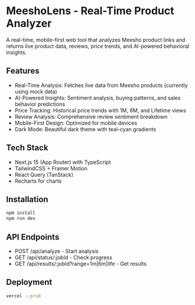 # MeeshoLens - Real-Time Product Analyzer

A real-time, mobile-first web tool that analyzes Meesho product links and returns live product data, reviews, price trends, and AI-powered behavioral insights.

## Features

- Real-Time Analysis: Fetches live data from Meesho products (currently using mock data)
- AI-Powered Insights: Sentiment analysis, buying patterns, and sales behavior predictions
- Price Tracking: Historical price trends with 1M, 6M, and Lifetime views
- Review Analysis: Comprehensive review sentiment breakdown
- Mobile-First Design: Optimized for mobile devices
- Dark Mode: Beautiful dark theme with teal-cyan gradients

## Tech Stack

- Next.js 15 (App Router) with TypeScript
- TailwindCSS + Framer Motion
- React Query (TanStack)
- Recharts for charts

## Installation

```bash
npm install
npm run dev
```

## API Endpoints

- POST /api/analyze - Start analysis
- GET /api/status/:jobId - Check progress
- GET /api/results/:jobId?range=1m|6m|life - Get results

## Deployment

```bash
vercel --prod
```
